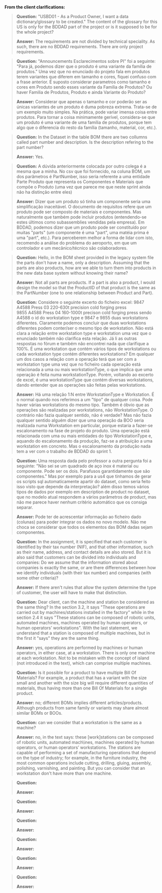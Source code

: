 **From the client clarifications:**

> **Question:** "USBD01 - As a Product Owner, I want a data dictionary/glossary to be created."
The content of the glossary for this US is only for the BDDAD part of the project or is it supposed
to be for the whole project?
>
> **Answer:** The requirements are not divided by technical speciality. As such, there are no BDDAD
requirements. There are only project requirements.

> **Question:** "Announcements Esclarecimentos sobre PI" foi a seguinte:
"Para já, podemos dizer que o produto é uma variante da família de produtos."
Uma vez que no enunciado do projeto fala em produtos terem variantes que diferem
em tamanho e cores, fiquei confuso com a frase anterior. É suposto considerar parametros
como tamanho e cores em Produto sendo esses variante da Familia de Produtos? Ou haver Familia de Produtos, Produto e ainda Variante do Produto?
>
> **Answer:** Considerar que apenas o tamanho e cor poderão ser as únicas variantes
de um produto é duma pobreza extrema. Trata-se de um exemplo muito simples. Na prática, pode variar imensa coisa entre produtos.
Para tornar a coisa minimamente gerível, considera-se que um produto é uma variante de uma família de produtos, porque tem algo que
o diferencia do resto da família (tamanho, material, cor, etc.).

> **Question:** In the Dataset in the table BOM there are two collumns called part number and description. Is the description refering to the part number?
>
> **Answer:** Yes.

> **Question:** A dúvida anteriormente colocada por outro colega é a mesma que a minha.
No csv que foi fornecido, na coluna BOM, um dos parâmetros é PartNumber, isso seria referente
a uma entidade Parte Produto que representa os Componentes e Materiais que
compõe o Produto (uma vez que parece me que neste sprint ainda não ha distinção entre eles)
>
> **Answer:** Dizer que um produto só tinha um componente seria uma simplificação inaceitável.
O documento de requisitos refere que um produto pode ser composto de materiais e componentes.
Mas naturalmente que também pode incluir produtos (entendendo-se estes últimos como subassemblies vendidas pela empresa).
Em BDDAD, podemos dizer que um produto pode ser constituído por muitas "parts" (um componente é uma "part", uma matéia prima é uma "part", etc.).
Para perceberem melhor a forma de lidar com isto, recomendo a análise do problema do aeroporto, em que um controlador e um mecânico/técnico são colaboradores.

> **Question:** Hello, in the BOM sheet provided in the legacy system file the parts don't have a name, only a description.
Assuming that the parts are also products, how are we able to turn them into products in the new data base system without knowing their name?
>
> **Answer:** Not all parts are products. If a part is also a product, I would design the model so that the ProductID
of that product is the same as the PartNumber (one to one relationship between Product and Part).

> **Question:** Considere o seguinte excerto do ficheiro excel:
9847	A4588	Press 03	220-630t precision cold forging press	 
9855	A4588	Press 04	160-1000t precison cold forging press
sendo A4588 o id do workstation type e 9847 e 9855 duas workstations diferentes. Claramente podemos concluir que duas workstations 
diferentes podem conter/ser o mesmo tipo de workstation. Não está clara a relação entre workstation type e workstation uma vez que 
o enunciado também não clarifica esta relação. Já li as outras respostas no fórum e também não encontrei nada que clarifique a 100%.
É uma workstation que contém vários tipos de workstations ou cada workstation type contém diferentes workstations?
Em qualquer um dos casos a relação com a operação terá que ser com a workstation type uma vez que no ficheiro cada
operação está relacionada a uma ou mais workstationType, o que implica que uma operação é feita numa workstationType.
Porém, voltando ao excerto de excel, é uma workstationType que contém diversas workstations, dando entender que as operações são feitas pelas workstations.
>
> **Answer:** Há uma relação 1:N entre WorkstationType e Workstation. É o normal quando nos referimos a um "tipo" de qualquer coisa. 
Pode haver várias workstations do mesmo tipo.
Também é óbvio que as operações são realizadas por workstations, não WorkstationType. O contrário não fazia qualquer sentido, não é verdade?
Mas não fazia qualquer sentido alguém dizer que uma operação da BOO seria realizada numa Workstation em particular, porque estaria a fazer-se
escalonamento na fase de projeto do produto. Uma operação está relacionada com uma ou mais entidades do tipo WorkstationType e, aquando do escalonamento da produção, faz-se a atribuição a uma workstation em concreto. Mas o escalonamento da produção nada tem a ver com o trabalho de BDDAD do sprint 1.

> **Question:** Uma resposta dada pelo professor a outra pergunta foi a seguinte:
"Não sei se um quadrado de aço inox é material ou componente. Pode ser os dois.
Parafusos garantidamente que são componentes."
Mas por exemplo para a us4 que tinhamos de gerar os scripts sql automaticamente apartir do dataset,
como seria feito isso visto que depende da interpretação? além disso temos vários tipos de dados
por exemplo em description de product no dataset, que no modelo atual respondem a vários parâmetros de product,
mas não me parece haver nenhum critério automático que os consiga separar.
>
> **Answer:** Pode ter de acrescentar informação ao ficheiro dado (colunas) para poder integrar os dados no novo modelo.
Não me choca se considerar que todos os elementos das BOM dadas sejam componentes.

> **Question:** In the assignment, it is specified that each customer is identified by their tax number (NIF),
and that other information, such as their name, address, and contact details are also stored.
But it is also said that customers can be divided into individuals and companies:
Do we assume that the information stored about companies is exactly the same, or are there differences
between how we identify individuals (with their tax number) and companies (with some other criteria)?
>
> **Answer:** If there aren't rules that allow the system determine the type of customer, the user will have to make that distinction.

> **Question:** Dear client, can the machine and station be considered as the same thing? In the section 3.2,
it says "These operations are carried out by machines/stations installed in the factory" while in the section 2.4
it says "These stations can be composed of robotic units, automated machines, machines operated by human operators,
or human operators’ workstations". With the last statement, we understand that a station is composed of multiple machines,
but in the first it "says" they are the same thing.
>
> **Answer:** yes, operations are performed by machines or human operators, in either case, at a workstation. There is only one machine at each workstation.
Not to be mistaken with the concept of island (not introduced in the text), which can comprise multiple machines.

> **Question:** Is it possible for a product to have multiple Bill Of Materials? For example, a product that has a variant with the size small and another with the size big will require different quantities of materials, thus having more than one Bill Of Materials for a single product.
>
> **Answer:** no; different BOMs implies different articles/products.
Although products from same family or variants may share almost similar BOMs or BOOs.

> **Question:** can we consider that a workstation is the same as a machine?
>
> **Answer:** no, in the text says:
these [work]stations can be composed of robotic units, automated mach\ines, machines operated by human operators,
or human operators’ workstations. The stations are capable of performing a set of manufacturing operations that depend on the type of industry; for example, in the furniture industry, the most common operations include cutting, drilling, gluing, assembly, polishing, varnishing, and painting.
But you can consider that an workstation don't have more than one machine.

> **Question:**
>
> **Answer:** 

> **Question:**
>
> **Answer:** 

> **Question:**
>
> **Answer:** 

> **Question:**
>
> **Answer:** 

> **Question:**
>
> **Answer:** 

> **Question:**
>
> **Answer:** 







